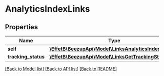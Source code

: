 # AnalyticsIndexLinks

## Properties
Name | Type | Description | Notes
------------ | ------------- | ------------- | -------------
**self** | [**\EffetB\BeezupApi\Model\LinksAnalyticsIndexLink**](LinksAnalyticsIndexLink.md) |  | 
**tracking_status** | [**\EffetB\BeezupApi\Model\LinksGetTrackingStatusLink**](LinksGetTrackingStatusLink.md) |  | [optional] 

[[Back to Model list]](../README.md#documentation-for-models) [[Back to API list]](../README.md#documentation-for-api-endpoints) [[Back to README]](../README.md)


